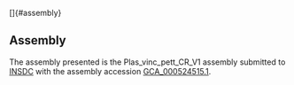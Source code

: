 []{#assembly}

Assembly
--------

The assembly presented is the Plas\_vinc\_pett\_CR\_V1 assembly
submitted to [INSDC](http://www.insdc.org) with the assembly accession
[GCA\_000524515.1](http://www.ebi.ac.uk/ena/data/view/GCA_000524515.1).
